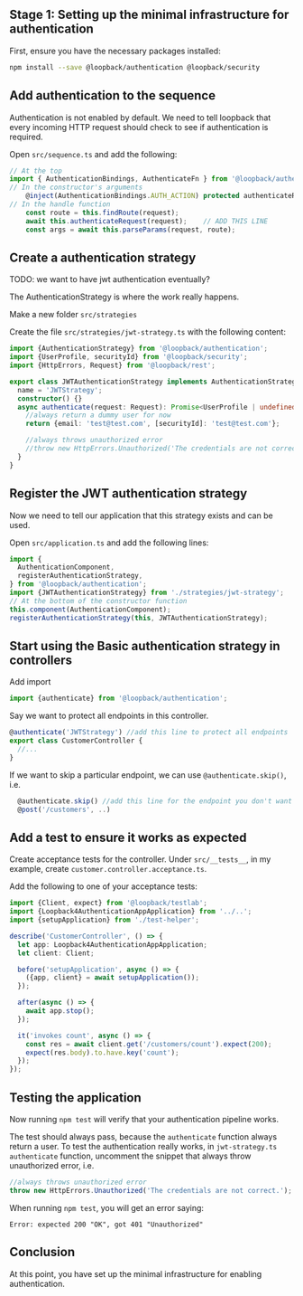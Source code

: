 ## Stage 1: Setting up the minimal infrastructure for authentication

First, ensure you have the necessary packages installed:

```sh
npm install --save @loopback/authentication @loopback/security
```

## Add authentication to the sequence

Authentication is not enabled by default. We need to tell loopback that every
incoming HTTP request should check to see if authentication is required.

Open `src/sequence.ts` and add the following:

```ts
// At the top
import { AuthenticationBindings, AuthenticateFn } from '@loopback/authentication';
// In the constructor's arguments
    @inject(AuthenticationBindings.AUTH_ACTION) protected authenticateRequest: AuthenticateFn,
// In the handle function
    const route = this.findRoute(request);
    await this.authenticateRequest(request);    // ADD THIS LINE
    const args = await this.parseParams(request, route);
```

## Create a authentication strategy

TODO: we want to have jwt authentication eventually?

The AuthenticationStrategy is where the work really happens.

Make a new folder `src/strategies`

Create the file `src/strategies/jwt-strategy.ts` with the following content:

```ts
import {AuthenticationStrategy} from '@loopback/authentication';
import {UserProfile, securityId} from '@loopback/security';
import {HttpErrors, Request} from '@loopback/rest';

export class JWTAuthenticationStrategy implements AuthenticationStrategy {
  name = 'JWTStrategy';
  constructor() {}
  async authenticate(request: Request): Promise<UserProfile | undefined> {
    //always return a dummy user for now
    return {email: 'test@test.com', [securityId]: 'test@test.com'};

    //always throws unauthorized error
    //throw new HttpErrors.Unauthorized('The credentials are not correct.');
  }
}
```

## Register the JWT authentication strategy

Now we need to tell our application that this strategy exists and can be used.

Open `src/application.ts` and add the following lines:

```ts
import {
  AuthenticationComponent,
  registerAuthenticationStrategy,
} from '@loopback/authentication';
import {JWTAuthenticationStrategy} from './strategies/jwt-strategy';
// At the bottom of the constructor function
this.component(AuthenticationComponent);
registerAuthenticationStrategy(this, JWTAuthenticationStrategy);
```

## Start using the Basic authentication strategy in controllers

Add import

```ts
import {authenticate} from '@loopback/authentication';
```

Say we want to protect all endpoints in this controller.

```ts
@authenticate('JWTStrategy') //add this line to protect all endpoints
export class CustomerController {
  //...
}
```

If we want to skip a particular endpoint, we can use `@authenticate.skip()`, i.e.

```ts
  @authenticate.skip() //add this line for the endpoint you don't want to be protected
  @post('/customers', ..)
```

## Add a test to ensure it works as expected

Create acceptance tests for the controller.
Under `src/__tests__`, in my example, create `customer.controller.acceptance.ts`.

Add the following to one of your acceptance tests:

```ts
import {Client, expect} from '@loopback/testlab';
import {Loopback4AuthenticationAppApplication} from '../..';
import {setupApplication} from './test-helper';

describe('CustomerController', () => {
  let app: Loopback4AuthenticationAppApplication;
  let client: Client;

  before('setupApplication', async () => {
    ({app, client} = await setupApplication());
  });

  after(async () => {
    await app.stop();
  });

  it('invokes count', async () => {
    const res = await client.get('/customers/count').expect(200);
    expect(res.body).to.have.key('count');
  });
});
```

## Testing the application

Now running `npm test` will verify that your authentication pipeline works.

The test should always pass, because the `authenticate` function always return a user.
To test the authentication really works, in `jwt-strategy.ts` `authenticate` function, uncomment the snippet that always throw unauthorized error, i.e.

```ts
//always throws unauthorized error
throw new HttpErrors.Unauthorized('The credentials are not correct.');
```

When running `npm test`, you will get an error saying:

```
Error: expected 200 "OK", got 401 "Unauthorized"
```

## Conclusion

At this point, you have set up the minimal infrastructure for enabling authentication.
